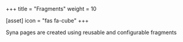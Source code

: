 +++
title = "Fragments"
weight = 10

[asset]
  icon = "fas fa-cube"
+++

Syna pages are created using reusable and configurable fragments
